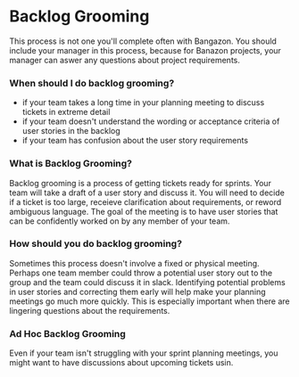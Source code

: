 # Backlog Grooming

This process is not one you'll complete often with Bangazon. You should include your manager in this process, because for Banazon projects, your manager can aswer any questions about project requirements.

### When should I do backlog grooming?
* if your team takes a long time in your planning meeting to discuss tickets in extreme detail
* if your team doesn't understand the wording or acceptance criteria of user stories in the backlog
* if your team has confusion about the user story requirements 

### What is Backlog Grooming?

Backlog grooming is a process of getting tickets ready for sprints. Your team will take a draft of a user story and discuss it. You will need to decide if a ticket is too large, receieve clarification about requirements, or reword ambiguous language. The goal of the meeting is to have user stories that can be confidently worked on by any member of your team. 

### How should you do backlog grooming?

Sometimes this process doesn't involve a fixed or physical meeting. Perhaps one team member could throw a potential user story out to the group and the team could discuss it in slack. Identifying potential problems in user stories and correcting them early will help make your planning meetings go much more quickly. This is especially important when there are lingering questions about the requirements.

### Ad Hoc Backlog Grooming

Even if your team isn't struggling with your sprint planning meetings, you might want to have discussions about upcoming tickets usin.